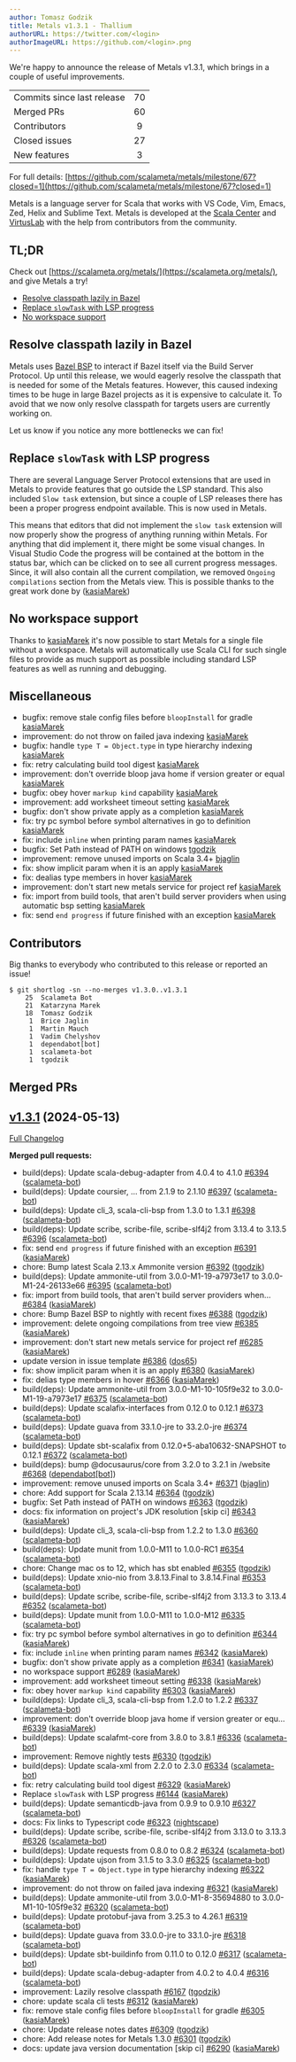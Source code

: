 ```yaml
---
author: Tomasz Godzik
title: Metals v1.3.1 - Thallium
authorURL: https://twitter.com/<login>
authorImageURL: https://github.com/<login>.png
---
```


We're happy to announce the release of Metals v1.3.1, which brings in a couple
of useful improvements.

<table>
<tbody>
  <tr>
    <td>Commits since last release</td>
    <td align="center">70</td>
  </tr>
  <tr>
    <td>Merged PRs</td>
    <td align="center">60</td>
  </tr>
    <tr>
    <td>Contributors</td>
    <td align="center">9</td>
  </tr>
  <tr>
    <td>Closed issues</td>
    <td align="center">27</td>
  </tr>
  <tr>
    <td>New features</td>
    <td align="center">3</td>
  </tr>
</tbody>
</table>

For full details:
[https://github.com/scalameta/metals/milestone/67?closed=1](https://github.com/scalameta/metals/milestone/67?closed=1)

Metals is a language server for Scala that works with VS Code, Vim, Emacs, Zed,
Helix and Sublime Text. Metals is developed at the
[Scala Center](https://scala.epfl.ch/) and [VirtusLab](https://virtuslab.com)
with the help from contributors from the community.

## TL;DR

Check out [https://scalameta.org/metals/](https://scalameta.org/metals/), and
give Metals a try!

- [Resolve classpath lazily in Bazel](#resolve-classpath-lazily-in-bazel)
- [Replace `slowTask` with LSP progress](#replace-slowtask-with-lsp-progress)
- [No workspace support](#no-workspace-support)

## Resolve classpath lazily in Bazel

Metals uses [Bazel BSP](https://github.com/jetBrains/bazel-bsp/) to interact if
Bazel itself via the Build Server Protocol. Up until this release, we would
eagerly resolve the classpath that is needed for some of the Metals features.
However, this caused indexing times to be huge in large Bazel projects as it is
expensive to calculate it. To avoid that we now only resolve classpath for
targets users are currently working on.

Let us know if you notice any more bottlenecks we can fix!

## Replace `slowTask` with LSP progress

There are several Language Server Protocol extensions that are used in Metals to
provide features that go outside the LSP standard. This also included
`Slow task` extension, but since a couple of LSP releases there has been a
proper progress endpoint available. This is now used in Metals.

This means that editors that did not implement the `slow task` extension will
now properly show the progress of anything running within Metals. For anything
that did implement it, there might be some visual changes. In Visual Studio Code
the progress will be contained at the bottom in the status bar, which can be
clicked on to see all current progress messages. Since, it will also contain all
the current compilation, we removed `Ongoing compilations` section from the
Metals view. This is possible thanks to the great work done by
([kasiaMarek](https://github.com/kasiaMarek))

## No workspace support

Thanks to [kasiaMarek](https://github.com/kasiaMarek) it's now possible to start
Metals for a single file without a workspace. Metals will automatically use
Scala CLI for such single files to provide as much support as possible including
standard LSP features as well as running and debugging.

## Miscellaneous

- bugfix: remove stale config files before `bloopInstall` for gradle
  [kasiaMarek](https://github.com/kasiaMarek)
- improvement: do not throw on failed java indexing
  [kasiaMarek](https://github.com/kasiaMarek)
- bugfix: handle `type T = Object.type` in type hierarchy indexing
  [kasiaMarek](https://github.com/kasiaMarek)
- fix: retry calculating build tool digest
  [kasiaMarek](https://github.com/kasiaMarek)
- improvement: don't override bloop java home if version greater or equal
  [kasiaMarek](https://github.com/kasiaMarek)
- bugfix: obey hover `markup kind` capability
  [kasiaMarek](https://github.com/kasiaMarek)
- improvement: add worksheet timeout setting
  [kasiaMarek](https://github.com/kasiaMarek)
- bugfix: don't show private apply as a completion
  [kasiaMarek](https://github.com/kasiaMarek)
- fix: try pc symbol before symbol alternatives in go to definition
  [kasiaMarek](https://github.com/kasiaMarek)
- fix: include `inline` when printing param names
  [kasiaMarek](https://github.com/kasiaMarek)
- bugfix: Set Path instead of PATH on windows
  [tgodzik](https://github.com/tgodzik)
- improvement: remove unused imports on Scala 3.4+
  [bjaglin](https://github.com/bjaglin)
- fix: show implicit param when it is an apply
  [kasiaMarek](https://github.com/kasiaMarek)
- fix: dealias type members in hover [kasiaMarek](https://github.com/kasiaMarek)
- improvement: don't start new metals service for project ref
  [kasiaMarek](https://github.com/kasiaMarek)
- fix: import from build tools, that aren't build server providers when using
  automatic bsp setting [kasiaMarek](https://github.com/kasiaMarek)
- fix: send `end progress` if future finished with an exception
  [kasiaMarek](https://github.com/kasiaMarek)

## Contributors

Big thanks to everybody who contributed to this release or reported an issue!

```
$ git shortlog -sn --no-merges v1.3.0..v1.3.1
    25	Scalameta Bot
    21	Katarzyna Marek
    18	Tomasz Godzik
     1	Brice Jaglin
     1	Martin Mauch
     1	Vadim Chelyshov
     1	dependabot[bot]
     1	scalameta-bot
     1	tgodzik
```

## Merged PRs

## [v1.3.1](https://github.com/scalameta/metals/tree/v1.3.1) (2024-05-13)

[Full Changelog](https://github.com/scalameta/metals/compare/v1.3.0...v1.3.1)

**Merged pull requests:**

- build(deps): Update scala-debug-adapter from 4.0.4 to 4.1.0
  [\#6394](https://github.com/scalameta/metals/pull/6394)
  ([scalameta-bot](https://github.com/scalameta-bot))
- build(deps): Update coursier, ... from 2.1.9 to 2.1.10
  [\#6397](https://github.com/scalameta/metals/pull/6397)
  ([scalameta-bot](https://github.com/scalameta-bot))
- build(deps): Update cli_3, scala-cli-bsp from 1.3.0 to 1.3.1
  [\#6398](https://github.com/scalameta/metals/pull/6398)
  ([scalameta-bot](https://github.com/scalameta-bot))
- build(deps): Update scribe, scribe-file, scribe-slf4j2 from 3.13.4 to 3.13.5
  [\#6396](https://github.com/scalameta/metals/pull/6396)
  ([scalameta-bot](https://github.com/scalameta-bot))
- fix: send `end progress` if future finished with an exception
  [\#6391](https://github.com/scalameta/metals/pull/6391)
  ([kasiaMarek](https://github.com/kasiaMarek))
- chore: Bump latest Scala 2.13.x Ammonite version
  [\#6392](https://github.com/scalameta/metals/pull/6392)
  ([tgodzik](https://github.com/tgodzik))
- build(deps): Update ammonite-util from 3.0.0-M1-19-a7973e17 to
  3.0.0-M1-24-26133e66 [\#6395](https://github.com/scalameta/metals/pull/6395)
  ([scalameta-bot](https://github.com/scalameta-bot))
- fix: import from build tools, that aren't build server providers when…
  [\#6384](https://github.com/scalameta/metals/pull/6384)
  ([kasiaMarek](https://github.com/kasiaMarek))
- chore: Bump Bazel BSP to nightly with recent fixes
  [\#6388](https://github.com/scalameta/metals/pull/6388)
  ([tgodzik](https://github.com/tgodzik))
- improvement: delete ongoing compilations from tree view
  [\#6385](https://github.com/scalameta/metals/pull/6385)
  ([kasiaMarek](https://github.com/kasiaMarek))
- improvement: don't start new metals service for project ref
  [\#6285](https://github.com/scalameta/metals/pull/6285)
  ([kasiaMarek](https://github.com/kasiaMarek))
- update version in issue template
  [\#6386](https://github.com/scalameta/metals/pull/6386)
  ([dos65](https://github.com/dos65))
- fix: show implicit param when it is an apply
  [\#6380](https://github.com/scalameta/metals/pull/6380)
  ([kasiaMarek](https://github.com/kasiaMarek))
- fix: delias type members in hover
  [\#6366](https://github.com/scalameta/metals/pull/6366)
  ([kasiaMarek](https://github.com/kasiaMarek))
- build(deps): Update ammonite-util from 3.0.0-M1-10-105f9e32 to
  3.0.0-M1-19-a7973e17 [\#6375](https://github.com/scalameta/metals/pull/6375)
  ([scalameta-bot](https://github.com/scalameta-bot))
- build(deps): Update scalafix-interfaces from 0.12.0 to 0.12.1
  [\#6373](https://github.com/scalameta/metals/pull/6373)
  ([scalameta-bot](https://github.com/scalameta-bot))
- build(deps): Update guava from 33.1.0-jre to 33.2.0-jre
  [\#6374](https://github.com/scalameta/metals/pull/6374)
  ([scalameta-bot](https://github.com/scalameta-bot))
- build(deps): Update sbt-scalafix from 0.12.0+5-aba10632-SNAPSHOT to 0.12.1
  [\#6372](https://github.com/scalameta/metals/pull/6372)
  ([scalameta-bot](https://github.com/scalameta-bot))
- build(deps): bump @docusaurus/core from 3.2.0 to 3.2.1 in /website
  [\#6368](https://github.com/scalameta/metals/pull/6368)
  ([dependabot[bot]](https://github.com/dependabot[bot]))
- improvement: remove unused imports on Scala 3.4+
  [\#6371](https://github.com/scalameta/metals/pull/6371)
  ([bjaglin](https://github.com/bjaglin))
- chore: Add support for Scala 2.13.14
  [\#6364](https://github.com/scalameta/metals/pull/6364)
  ([tgodzik](https://github.com/tgodzik))
- bugfix: Set Path instead of PATH on windows
  [\#6363](https://github.com/scalameta/metals/pull/6363)
  ([tgodzik](https://github.com/tgodzik))
- docs: fix information on project's JDK resolution [skip ci]
  [\#6343](https://github.com/scalameta/metals/pull/6343)
  ([kasiaMarek](https://github.com/kasiaMarek))
- build(deps): Update cli_3, scala-cli-bsp from 1.2.2 to 1.3.0
  [\#6360](https://github.com/scalameta/metals/pull/6360)
  ([scalameta-bot](https://github.com/scalameta-bot))
- build(deps): Update munit from 1.0.0-M11 to 1.0.0-RC1
  [\#6354](https://github.com/scalameta/metals/pull/6354)
  ([scalameta-bot](https://github.com/scalameta-bot))
- chore: Change mac os to 12, which has sbt enabled
  [\#6355](https://github.com/scalameta/metals/pull/6355)
  ([tgodzik](https://github.com/tgodzik))
- build(deps): Update xnio-nio from 3.8.13.Final to 3.8.14.Final
  [\#6353](https://github.com/scalameta/metals/pull/6353)
  ([scalameta-bot](https://github.com/scalameta-bot))
- build(deps): Update scribe, scribe-file, scribe-slf4j2 from 3.13.3 to 3.13.4
  [\#6352](https://github.com/scalameta/metals/pull/6352)
  ([scalameta-bot](https://github.com/scalameta-bot))
- build(deps): Update munit from 1.0.0-M11 to 1.0.0-M12
  [\#6335](https://github.com/scalameta/metals/pull/6335)
  ([scalameta-bot](https://github.com/scalameta-bot))
- fix: try pc symbol before symbol alternatives in go to definition
  [\#6344](https://github.com/scalameta/metals/pull/6344)
  ([kasiaMarek](https://github.com/kasiaMarek))
- fix: include `inline` when printing param names
  [\#6342](https://github.com/scalameta/metals/pull/6342)
  ([kasiaMarek](https://github.com/kasiaMarek))
- bugfix: don't show private apply as a completion
  [\#6341](https://github.com/scalameta/metals/pull/6341)
  ([kasiaMarek](https://github.com/kasiaMarek))
- no workspace support [\#6289](https://github.com/scalameta/metals/pull/6289)
  ([kasiaMarek](https://github.com/kasiaMarek))
- improvement: add worksheet timeout setting
  [\#6338](https://github.com/scalameta/metals/pull/6338)
  ([kasiaMarek](https://github.com/kasiaMarek))
- fix: obey hover `markup kind` capability
  [\#6303](https://github.com/scalameta/metals/pull/6303)
  ([kasiaMarek](https://github.com/kasiaMarek))
- build(deps): Update cli_3, scala-cli-bsp from 1.2.0 to 1.2.2
  [\#6337](https://github.com/scalameta/metals/pull/6337)
  ([scalameta-bot](https://github.com/scalameta-bot))
- improvement: don't override bloop java home if version greater or equ…
  [\#6339](https://github.com/scalameta/metals/pull/6339)
  ([kasiaMarek](https://github.com/kasiaMarek))
- build(deps): Update scalafmt-core from 3.8.0 to 3.8.1
  [\#6336](https://github.com/scalameta/metals/pull/6336)
  ([scalameta-bot](https://github.com/scalameta-bot))
- improvement: Remove nightly tests
  [\#6330](https://github.com/scalameta/metals/pull/6330)
  ([tgodzik](https://github.com/tgodzik))
- build(deps): Update scala-xml from 2.2.0 to 2.3.0
  [\#6334](https://github.com/scalameta/metals/pull/6334)
  ([scalameta-bot](https://github.com/scalameta-bot))
- fix: retry calculating build tool digest
  [\#6329](https://github.com/scalameta/metals/pull/6329)
  ([kasiaMarek](https://github.com/kasiaMarek))
- Replace `slowTask` with LSP progress
  [\#6144](https://github.com/scalameta/metals/pull/6144)
  ([kasiaMarek](https://github.com/kasiaMarek))
- build(deps): Update semanticdb-java from 0.9.9 to 0.9.10
  [\#6327](https://github.com/scalameta/metals/pull/6327)
  ([scalameta-bot](https://github.com/scalameta-bot))
- docs: Fix links to Typescript code
  [\#6323](https://github.com/scalameta/metals/pull/6323)
  ([nightscape](https://github.com/nightscape))
- build(deps): Update scribe, scribe-file, scribe-slf4j2 from 3.13.0 to 3.13.3
  [\#6326](https://github.com/scalameta/metals/pull/6326)
  ([scalameta-bot](https://github.com/scalameta-bot))
- build(deps): Update requests from 0.8.0 to 0.8.2
  [\#6324](https://github.com/scalameta/metals/pull/6324)
  ([scalameta-bot](https://github.com/scalameta-bot))
- build(deps): Update ujson from 3.1.5 to 3.3.0
  [\#6325](https://github.com/scalameta/metals/pull/6325)
  ([scalameta-bot](https://github.com/scalameta-bot))
- fix: handle `type T = Object.type` in type hierarchy indexing
  [\#6322](https://github.com/scalameta/metals/pull/6322)
  ([kasiaMarek](https://github.com/kasiaMarek))
- improvement: do not throw on failed java indexing
  [\#6321](https://github.com/scalameta/metals/pull/6321)
  ([kasiaMarek](https://github.com/kasiaMarek))
- build(deps): Update ammonite-util from 3.0.0-M1-8-35694880 to
  3.0.0-M1-10-105f9e32 [\#6320](https://github.com/scalameta/metals/pull/6320)
  ([scalameta-bot](https://github.com/scalameta-bot))
- build(deps): Update protobuf-java from 3.25.3 to 4.26.1
  [\#6319](https://github.com/scalameta/metals/pull/6319)
  ([scalameta-bot](https://github.com/scalameta-bot))
- build(deps): Update guava from 33.0.0-jre to 33.1.0-jre
  [\#6318](https://github.com/scalameta/metals/pull/6318)
  ([scalameta-bot](https://github.com/scalameta-bot))
- build(deps): Update sbt-buildinfo from 0.11.0 to 0.12.0
  [\#6317](https://github.com/scalameta/metals/pull/6317)
  ([scalameta-bot](https://github.com/scalameta-bot))
- build(deps): Update scala-debug-adapter from 4.0.2 to 4.0.4
  [\#6316](https://github.com/scalameta/metals/pull/6316)
  ([scalameta-bot](https://github.com/scalameta-bot))
- improvement: Lazily resolve classpath
  [\#6167](https://github.com/scalameta/metals/pull/6167)
  ([tgodzik](https://github.com/tgodzik))
- chore: update scala cli tests
  [\#6312](https://github.com/scalameta/metals/pull/6312)
  ([kasiaMarek](https://github.com/kasiaMarek))
- fix: remove stale config files before `bloopInstall` for gradle
  [\#6305](https://github.com/scalameta/metals/pull/6305)
  ([kasiaMarek](https://github.com/kasiaMarek))
- chore: Update release notes dates
  [\#6309](https://github.com/scalameta/metals/pull/6309)
  ([tgodzik](https://github.com/tgodzik))
- chore: Add release notes for Metals 1.3.0
  [\#6301](https://github.com/scalameta/metals/pull/6301)
  ([tgodzik](https://github.com/tgodzik))
- docs: update java version documentation [skip ci]
  [\#6290](https://github.com/scalameta/metals/pull/6290)
  ([kasiaMarek](https://github.com/kasiaMarek))
